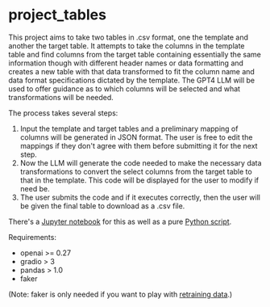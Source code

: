 # project_tables

This project aims to take two tables in .csv format, one the template and another the target table.  It attempts to take the columns in the template table and find columns from the target table containing essentially the same information though with different header names or data formatting and creates a new table with that data transformed to fit the column name and data format specifications dictated by the template.  The GPT4 LLM will be used to offer guidance as to which columns will be selected and what transformations will be needed.

The process takes several steps:

1. Input the template and target tables and a preliminary mapping of columns will be generated in JSON format.  The user is free to edit the mappings if they don't agree with them before submitting it for the next step.
2. Now the LLM will generate the code needed to make the necessary data transformations to convert the select columns from the target table to that in the template.  This code will be displayed for the user to modify if need be.
3. The user submits the code and if it executes correctly, then the user will be given the final table to download as a .csv file.

There's a [Jupyter notebook](colab.ipynb) for this as well as a pure [Python script](run.py).

Requirements:

- openai >= 0.27
- gradio > 3
- pandas > 1.0
- faker

(Note: faker is only needed if you want to play with [retraining data](generate_data.py).)

